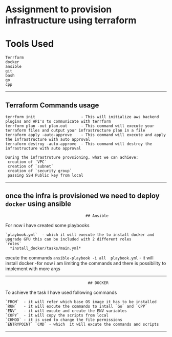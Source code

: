 # Assignment to provision infrastructure using terraform
# Tools Used
```
Terrform
docker
ansible
git
bash
go
cpp
```

***********************************************************************************************************
## Terraform Commands usage
```
terrform init                    - This will initialize aws backend plugins and API's to communicate with terrform 
terrform plan -out plan.out      - This command will execute your terraform files and output your infrastructure plan in a file
terraform apply -auto-approve    - This command will execute and apply the infrastructure with auto approval
terraform destroy -auto-approve  - This command will destroy the infrastructure with auto approval

During the infrastruture provsioning, what we can achieve:
 creation of `VPC`
 creation of `subnet`
 creation of `security group`
 passing SSH Public key from local
```
***********************************************************************************************************

## once the infra is provisioned we need to deploy `docker`  using ansible
                                       ## Ansible
For now i have created some playbooks
```
`playbook.yml`  - which it will execute the to install docker and upgrade GPU this can be included with 2 different roles
`roles`
  *install_docker/tasks/main.yml*
 ``` 
 excute the commands 
 `ansible-playbook -i all  playbook.yml`  - it will install docker 
    -for now i am limiting the commands and there is possibility to implement with more args
  ***********************************************************************************************************
  
                                        ## DOCKER
 To achieve the task
I have used following commands 
```
`FROM`  - it will refer which base OS image it has to be installed
`RUN`   - it will excute the commands to intall `Go` and `CPP`
`ENV`   - it will excute and create the ENV variables
`COPY`  - it will copy the scripts from local 
`CHMOD` - it is used to change the file permissions
`ENTRYPOINT` `CMD` - which  it will excute the commands and scripts
```
******************************************************************************************************************
